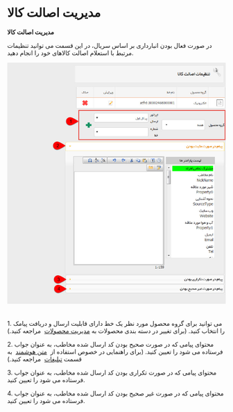 # مدیریت اصالت کالا    

**مدیریت اصالت کالا**

در صورت فعال بودن انبارداری بر اساس سریال، در این قسمت می توانید تنظیمات مرتبط با استعلام اصالت کالاهای خود را انجام دهید.

![](Authenticityofgoodsmanagement/Authenticityofgoodsmanagement1.jpg) 

1\. می توانید برای گروه محصول مورد نظر یک خط دارای قابلیت ارسال و دریافت پیامک را انتخاب کنید. (برای تغییر در دسته بندی محصولات به [مدیریت محصولات](../BaseInformatio/ProduceManagement.md)  مراجعه کنید.)

2\. محتوای پیامی که در صورت صحیح بودن کد ارسال شده مخاطب، به عنوان جواب فرستاده می شود را تعیین کنید. (برای راهنمایی در خصوص استفاده از  [متن هوشمند](../AdvertisedTools/InteligentContext.md)  به قسمت [تبلیغات](../AdvertisedTools.md)  مراجعه کنید.)

3\. محتوای پیامی که در صورت تکراری بودن کد ارسال شده مخاطب، به عنوان جواب فرستاده می شود را تعیین کنید.

4\. محتوای پیامی که در صورت غیر صحیح بودن کد ارسال شده مخاطب، به عنوان جواب فرستاده می شود را تعیین کنید.